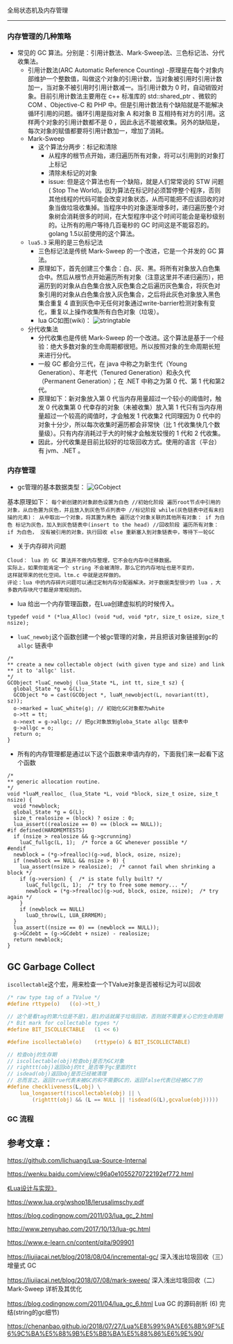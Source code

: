 全局状态机及内存管理

----
### 内存管理的几种策略
- 常见的 GC 算法。分别是：引用计数法、Mark-Sweep法、三色标记法、分代收集法。
	- 引用计数法(ARC Automatic Reference Counting)
		-原理是在每个对象内部维护一个整数值，叫做这个对象的引用计数，当对象被引用时引用计数加一，当对象不被引用时引用计数减一。当引用计数为 0 时，自动销毁对象。目前引用计数法主要用在 c++ 标准库的 std::shared_ptr 、微软的 COM 、Objective-C 和 PHP 中。但是引用计数法有个缺陷就是不能解决循环引用的问题。循环引用是指对象 A 和对象 B 互相持有对方的引用。这样两个对象的引用计数都不是 0 ，因此永远不能被收集。另外的缺陷是，每次对象的赋值都要将引用计数加一，增加了消耗。
	- Mark-Sweep
		- 这个算法分两步：标记和清除
			- 从程序的根节点开始，递归遍历所有对象，将可以引用到的对象打上标记
			- 清除未标记的对象
			- issue: 但是这个算法也有一个缺陷，就是人们常常说的 STW 问题( Stop The World)。因为算法在标记时必须暂停整个程序，否则其他线程的代码可能会改变对象状态，从而可能把不应该回收的对象当做垃圾收集掉。当程序中的对象逐渐增多时，递归遍历整个对象树会消耗很多的时间，在大型程序中这个时间可能会是毫秒级别的。让所有的用户等待几百毫秒的 GC 时间这是不能容忍的。 golang 1.5以前使用的这个算法。
	- `lua5.3` 采用的是三色标记法
		- 三色标记法是传统 Mark-Sweep 的一个改进，它是一个并发的 GC 算法。
		- 原理如下，首先创建三个集合：白、灰、黑。将所有对象放入白色集合中。然后从根节点开始遍历所有对象（注意这里并不递归遍历），把遍历到的对象从白色集合放入灰色集合之后遍历灰色集合，将灰色对象引用的对象从白色集合放入灰色集合，之后将此灰色对象放入黑色集合重复 4 直到灰色中无任何对象通过write-barrier检测对象有变化，重复以上操作收集所有白色对象（垃圾）。
		- lua GC如图(wiki)：
		![stringtable](../pic/c03_01.gif)
	- 分代收集法
		- 分代收集也是传统 Mark-Sweep 的一个改进。这个算法是基于一个经验：绝大多数对象的生命周期都很短。所以按照对象的生命周期长短来进行分代。
		- 一般 GC 都会分三代，在 java 中称之为新生代（Young Generation）、年老代（Tenured Generation）和永久代（Permanent Generation）；在 .NET 中称之为第 0 代、第 1 代和第2代。
		- 原理如下：新对象放入第 0 代当内存用量超过一个较小的阈值时，触发 0 代收集第 0 代幸存的对象（未被收集）放入第 1 代只有当内存用量超过一个较高的阈值时，才会触发 1 代收集2 代同理因为 0 代中的对象十分少，所以每次收集时遍历都会非常快（比 1 代收集快几个数量级）。只有内存消耗过于大的时候才会触发较慢的 1 代和 2 代收集。
		- 因此，分代收集是目前比较好的垃圾回收方式。使用的语言（平台）有 jvm、.NET 。

### 内存管理

- gc管理的基本数据类型：
![GCobject](../pic/c03_03.png)

基本原理如下：
	```
	每个新创建的对象颜色设置为白色
	//初始化阶段
	遍历root节点中引用的对象，从白色置为灰色，并且放入到灰色节点列表中
	//标记阶段
	while(灰色链表中还有未扫描的元素)：
	从中取出一个对象，将其置为黑色
	遍历这个对象关联的其他所有对象：
	if 为白色
	标记为灰色，加入到灰色链表中(insert to the head)
	//回收阶段
	遍历所有对象：
	if 为白色，
	没有被引用的对象，执行回收
	else
	重新塞入到对象链表中，等待下一轮GC
	```
- 关于内存碎片问题
```
Cloud： lua 的 GC 算法并不做内存整理，它不会在内存中迁移数据。
实际上，如果你能肯定一个 string 不会被清除，那么它的内存地址也是不变的，
这样就带来的优化空间。ltm.c 中就是这样做的。 
评论：lua 中的内存碎片问题可以通过定制内存分配器解决。对于数据类型很少的 lua ，大多数内存块尺寸都是非常规则的。
```

- lua 给出一个内存管理函数，在Lua创建虚拟机的时候传入。
 ```
 typedef void * (*lua_Alloc) (void *ud, void *ptr, size_t osize, size_t nsize);

 ```
- `luaC_newobj`这个函数创建一个被gc管理的对象，并且把该对象链接到gc的`allgc` 链表中
```
/*
** create a new collectable object (with given type and size) and link
** it to 'allgc' list.
*/
GCObject *luaC_newobj (lua_State *L, int tt, size_t sz) {
  global_State *g = G(L);
  GCObject *o = cast(GCObject *, luaM_newobject(L, novariant(tt), sz));
  o->marked = luaC_white(g); // 初始化GC对象都为white
  o->tt = tt;
  o->next = g->allgc; // 把gc对象放到globa_State allgc 链表中
  g->allgc = o;
  return o;
}
```

- 所有的内存管理都是通过以下这个函数来申请内存的，下面我们来一起看下这个函数
```
/*
** generic allocation routine.
*/
void *luaM_realloc_ (lua_State *L, void *block, size_t osize, size_t nsize) {
  void *newblock;
  global_State *g = G(L);
  size_t realosize = (block) ? osize : 0;
  lua_assert((realosize == 0) == (block == NULL));
#if defined(HARDMEMTESTS)
  if (nsize > realosize && g->gcrunning)
    luaC_fullgc(L, 1);  /* force a GC whenever possible */
#endif
  newblock = (*g->frealloc)(g->ud, block, osize, nsize);
  if (newblock == NULL && nsize > 0) {
    lua_assert(nsize > realosize);  /* cannot fail when shrinking a block */
    if (g->version) {  /* is state fully built? */
      luaC_fullgc(L, 1);  /* try to free some memory... */
      newblock = (*g->frealloc)(g->ud, block, osize, nsize);  /* try again */
    }
    if (newblock == NULL)
      luaD_throw(L, LUA_ERRMEM);
  }
  lua_assert((nsize == 0) == (newblock == NULL));
  g->GCdebt = (g->GCdebt + nsize) - realosize;
  return newblock;
}
```
## GC Garbage Collect

`iscollectable`这个宏，用来检查一个TValue对象是否被标记为可以回收

```c
/* raw type tag of a TValue */
#define rttype(o)	((o)->tt_)

// 这个是看tag的第六位是不是1，是1的话就属于垃圾回收，否则就不需要关心它的生命周期
/* Bit mark for collectable types */
#define BIT_ISCOLLECTABLE	(1 << 6)

#define iscollectable(o)	(rttype(o) & BIT_ISCOLLECTABLE)

// 检查obj的生存期
// iscollectable(obj)检查obj是否为GC对象
// righttt(obj)返回obj的tt_是否等于gc里面的tt
// isdead(obj)返回obj是否已经被清理
// 总而言之，返回true代表未被GC的和不需要GC的，返回false代表已经被GC了的
#define checkliveness(L,obj) \
	lua_longassert(!iscollectable(obj) || \
		(righttt(obj) && (L == NULL || !isdead(G(L),gcvalue(obj)))))
```

### GC 流程



## 参考文章：
https://github.com/lichuang/Lua-Source-Internal

https://wenku.baidu.com/view/c96a0e1055270722192ef772.html

[《Lua设计与实现》](https://book.douban.com/subject/27108476/)

https://www.lua.org/wshop18/Ierusalimschy.pdf

https://blog.codingnow.com/2011/03/lua_gc_2.html

http://www.zenyuhao.com/2017/10/13/lua-gc.html

https://www.e-learn.cn/content/qita/909901

https://liujiacai.net/blog/2018/08/04/incremental-gc/  深入浅出垃圾回收（三）增量式 GC

https://liujiacai.net/blog/2018/07/08/mark-sweep/    深入浅出垃圾回收（二）Mark-Sweep 详析及其优化

https://blog.codingnow.com/2011/04/lua_gc_6.html  Lua GC 的源码剖析 (6) 完结(string的gc细节)

https://chenanbao.github.io/2018/07/27/Lua%E8%99%9A%E6%8B%9F%E6%9C%BA%E5%88%9B%E5%BB%BA%E5%88%86%E6%9E%90/